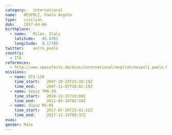 ```yaml
---
category:	international
name:	NESPOLI, Paolo Angelo
type:	civilian
dob:	1957-04-06
birthplace:
  - name:	Milan, Italy
    latitude:	45.4781
    longitude:	9.17789
twitter:	astro_paolo
country:
  - ITA
references:
  - http://www.spacefacts.de/bios/international/english/nespoli_paolo.htm
missions:
  - name: STS-120
    time_start:   2007-10-23T15:38:19Z
    time_end:     2007-11-07T18:01:19Z
  - name: Soyuz TMA-20
    time_start:   2010-12-15T19:09Z
    time_end:     2011-05-24T02:28Z
  - name: Soyuz MS-05
    time_start:   2017-07-26T15:41:12Z
    time_end:     2017-12-14T08:37Z
evas:
gender:	Male
---
```

